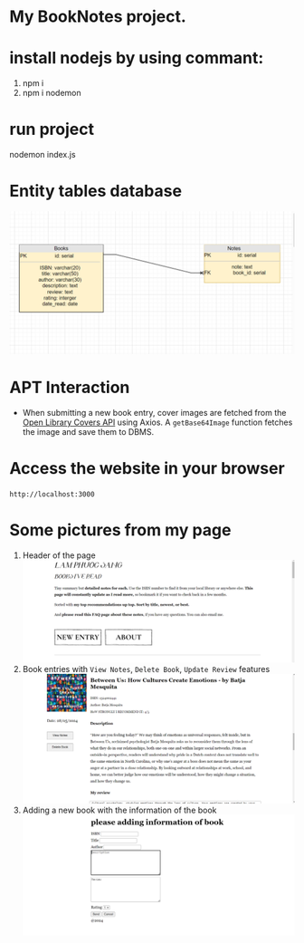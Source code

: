 # My BookNotes project. 

# install nodejs by using commant:
1. npm i 
2. npm i nodemon

# run project
nodemon index.js

# Entity tables database
![Reference image](public/screenshort/EntityTable.PNG)

# APT Interaction
* When submitting a new book entry, cover images are fetched from the [Open Library Covers API](https://openlibrary.org/dev/docs/api/covers) using Axios. A `getBase64Image` function fetches the image and save them to DBMS.

# Access the website in your browser
`http://localhost:3000`

# Some pictures from my page 
1. Header of the page
![Reference image](public/screenshort/home.PNG)
2. Book entries with `View Notes`, `Delete Book`, `Update Review` features
![Reference image](public/screenshort/content.PNG)
3. Adding a new book with the information of the book
![Reference image](public/screenshort/newbook.PNG)

